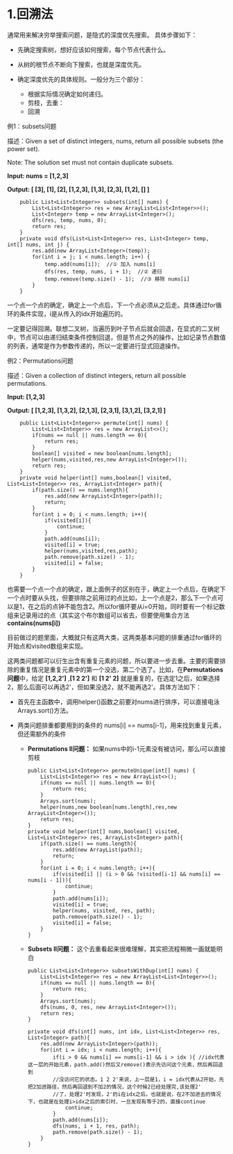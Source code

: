 # 1.回溯法
通常用来解决穷举搜索问题，是隐式的深度优先搜索。
具体步骤如下：
- 先确定搜索树，想好应该如何搜索，每个节点代表什么。
- 从树的根节点不断向下搜索，也就是深度优先。
- 确定深度优先的具体规则。一般分为三个部分：
    
    - 根据实际情况确定如何递归。 
    - 剪枝，去重：
    - 回溯

例1：subsets问题

描述：Given a set of distinct integers, nums, return all possible subsets (the power set).

Note: The solution set must not contain duplicate subsets.


**Input: nums = [1,2,3]**

**Output:
[
  [3],
  [1],
  [2],
  [1,2,3],
  [1,3],
  [2,3],
  [1,2],
  []
]**

```
    public List<List<Integer>> subsets(int[] nums) {
        List<List<Integer>> res = new ArrayList<List<Integer>>();
        List<Integer> temp = new ArrayList<Integer>();
        dfs(res, temp, nums, 0);
        return res;
    }
    private void dfs(List<List<Integer>> res, List<Integer> temp, int[] nums, int j) {
        res.add(new ArrayList<Integer>(temp));
        for(int i = j; i < nums.length; i++) {
            temp.add(nums[i]);  //① 加入 nums[i]
            dfs(res, temp, nums, i + 1);  //② 递归
            temp.remove(temp.size() - 1);  //③ 移除 nums[i]
        }
    }

```

一个点一个点的确定，确定上一个点后，下一个点必须从之后走。具体通过for循环的条件实现，i是从传入的idx开始遍历的。

一定要记得回溯。联想二叉树，当遍历到叶子节点后就会回退，在显式的二叉树中，节点可以由递归结束条件控制回退，但是节点之外的操作，比如记录节点数值的列表，通常是作为参数传递的，所以一定要进行显式回退操作。


例2：Permutations问题

描述：Given a collection of distinct integers, return all possible permutations.

**Input: [1,2,3]**

**Output:
[
  [1,2,3],
  [1,3,2],
  [2,1,3],
  [2,3,1],
  [3,1,2],
  [3,2,1]
]**

```
    public List<List<Integer>> permute(int[] nums) {
        List<List<Integer>> res = new ArrayList<>();
        if(nums == null || nums.length == 0){
            return res;
        }
        boolean[] visited = new boolean[nums.length];
        helper(nums,visited,res,new ArrayList<Integer>());
        return res;
    }
    private void helper(int[] nums,boolean[] visited, List<List<Integer>> res, ArrayList<Integer> path){
        if(path.size() == nums.length){
            res.add(new ArrayList<Integer>(path));
            return;
        }
        for(int i = 0; i < nums.length; i++){
            if(visited[i]){
                continue;
            }
            path.add(nums[i]);
            visited[i] = true;
            helper(nums,visited,res,path);
            path.remove(path.size() - 1);
            visited[i] = false;
        }
    }

```

也需要一个点一个点的确定，跟上面例子的区别在于，确定上一个点后，在确定下一个点时要从头找，但要排除之前用过的点比如，上一个点是2，那么下一个点可以是1，在之后的点钟不能包含2。所以for循环要从i=0开始，同时要有一个标记数组来记录用过的点（其实这个布尔数组可以省去，但要使用集合方法 **contains(nums[i])**

目前做过的题里面，大概就只有这两大类，这两类基本问题的排重通过for循环的开始点和visited数组来实现。

这两类问题都可以衍生出含有重复元素的问题，所以要进一步去重。主要的需要排除的重复情况是重复元素中的第一个没选，第二个选了。比如，在**Permutations问题**中，给定 **[1,2,2']** ,**[1 2 2']** 和 **[1 2' 2]** 就是重复的，在选定1之后，如果选择2，那么后面可以再选2'，但如果没选2，就不能再选2'。具体方法如下：

- 首先在主函数中，调用helper()函数之前要对nums进行排序，可以直接电泳Arrays.sort()方法。
- 两类问题排重都要用到的条件的 nums[i] == nums[i-1]，用来找到重复元素，但还需额外的条件
    
    -  **Permutations II问题：** 如果nums中的i-1元素没有被访问，那么i可以直接剪枝

        ```
        public List<List<Integer>> permuteUnique(int[] nums) {
            List<List<Integer>> res = new ArrayList<>();
            if(nums == null || nums.length == 0){
                return res;
            }
            Arrays.sort(nums);
            helper(nums,new boolean[nums.length],res,new ArrayList<Integer>());
            return res;
        }
        private void helper(int[] nums,boolean[] visited, List<List<Integer>> res, ArrayList<Integer> path){
            if(path.size() == nums.length){
                res.add(new ArrayList(path));
                return;
            }
            for(int i = 0; i < nums.length; i++){
                if(visited[i] || (i > 0 && !visited[i-1] && nums[i] == nums[i - 1])){
                    continue;
                }
                path.add(nums[i]);
                visited[i] = true;
                helper(nums, visited, res, path);
                path.remove(path.size() - 1);
                visited[i] = false;
            }
        }    
        ```
    
    - **Subsets II问题：** 这个去重看起来很难理解，其实把流程稍微一画就能明白
    
        ```
        public List<List<Integer>> subsetsWithDup(int[] nums) {
            List<List<Integer>> res = new ArrayList<List<Integer>>();
            if(nums == null || nums.length == 0){
                return res;
            }
            Arrays.sort(nums);
            dfs(nums, 0, res, new ArrayList<Integer>());
            return res;
        }
        
        private void dfs(int[] nums, int idx, List<List<Integer>> res, List<Integer> path){
            res.add(new ArrayList<Integer>(path));
            for(int i = idx; i < nums.length; i++){
                if(i > 0 && nums[i] == nums[i-1] && i > idx ){ //idx代表这一层的开始元素，path.add()然后又remove()表示先访问这个元素，然后再回退到
                //没访问它的状态。1 2 2'来说，上一层是1，i = idx代表从2开始，先把2加进路径，然后再回退到不加2的情况，这个时候2已经处理完,该处理2'
                //了，处理2'时发现，2'的i在idx之后。也就是说，在2不加进去的情况下，也就是在处理i>idx之后的索引时，一旦发现有等于2的，直接continue
                    continue;
                }
                path.add(nums[i]);
                dfs(nums, i + 1, res, path);
                path.remove(path.size() - 1);
            }
        }
        ```
